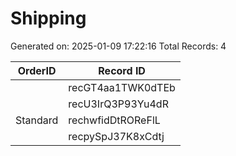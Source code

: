 # Shipping

Generated on: 2025-01-09 17:22:16
Total Records: 4

| OrderID | Record ID |
| --- | --- |
|  | recGT4aa1TWK0dTEb |
|  | recU3IrQ3P93Yu4dR |
| Standard | rechwfidDtROReFlL |
|  | recpySpJ37K8xCdtj |
